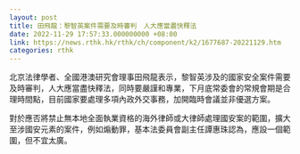 ```yaml
---
layout: post
title: 田飛龍：黎智英案件需要及時審判　人大應當盡快釋法
date: 2022-11-29 17:57:33.000000000 +08:00
link: https://news.rthk.hk/rthk/ch/component/k2/1677687-20221129.htm
categories: rthk
---
```


北京法律學者、全國港澳研究會理事田飛龍表示，黎智英涉及的國家安全案件需要及時審判，人大應當盡快釋法，同時要嚴謹和專業，下月底常委會的常規會期是合理時間點，目前國家要處理多項內政外交事務，加開臨時會議並非優選方案。

對於應否將禁止無本地全面執業資格的海外律師或大律師處理國安案的範圍，擴大至涉國安元素的案件，例如煽動罪，基本法委員會副主任譚惠珠認為，應設一個範圍，但不宜太廣。
